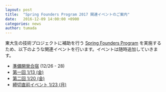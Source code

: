 ```yaml
---
layout: post
title:  "Spring Founders Program 2017 関連イベントのご案内"
date:   2016-12-09 14:00:00 +0900
categories: news
author: tumada
---
```


東大生の技術プロジェクトに補助を行う [Spring Founders Program](http://www.ducr.u-tokyo.ac.jp/jp/venture/sfp.html) を実施するため、以下のような関連イベントを行います。イベントは随時追加していきます。

- [準備開発合宿](https://www.eventbrite.com/e/30113948631) (12/26 - 28)
- [第一回 1/13 (金)](https://www.eventbrite.com/e/spring-founders-program-2017-01-tickets-30713913141)
- [第二回 1/20 (金)](https://www.eventbrite.com/e/spring-founders-program-2017-02-tickets-30714011435)
- [締切直前イベント 1/23 (月)](https://www.eventbrite.com/e/spring-founders-program-2017-tickets-30724955168)
